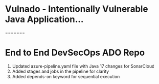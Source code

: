 # Vulnado - Intentionally Vulnerable Java Application...
=======
# End to End DevSecOps ADO Repo


1) Updated azure-pipeline.yaml file with Java 17 changes for SonarCloud
2) Added stages and jobs in the pipeline for clarity
3) Added depends-on keyword for sequential execution
